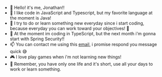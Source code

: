 - 👋 Hello! it's me, Jonathan!!
- 👀 I like code in JavaScript and Typescript, but my favorite language at the moment is Java!
- 📒 I try to do or learn something new everyday since i start coding, because everyday you can work toward your objectives! 🎯
- 💯 At the moment im coding in TypeScript, but the next month i'm gonna start with Spring Security!!
- 📫 You can contact me using this <a href="jonacara@live.com.ar">email<a/>, i promise respond you message quick 😅
- 🎮 I love play games when i'm not learning new things!
- 🤔 Remember, you have only one life and it's short, use all your days to work or learn something.
